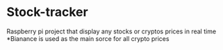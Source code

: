 # Stock-tracker
Raspberry pi project that display any stocks or cryptos prices in real time  
*Bianance is used as the main sorce for all crypto prices  
